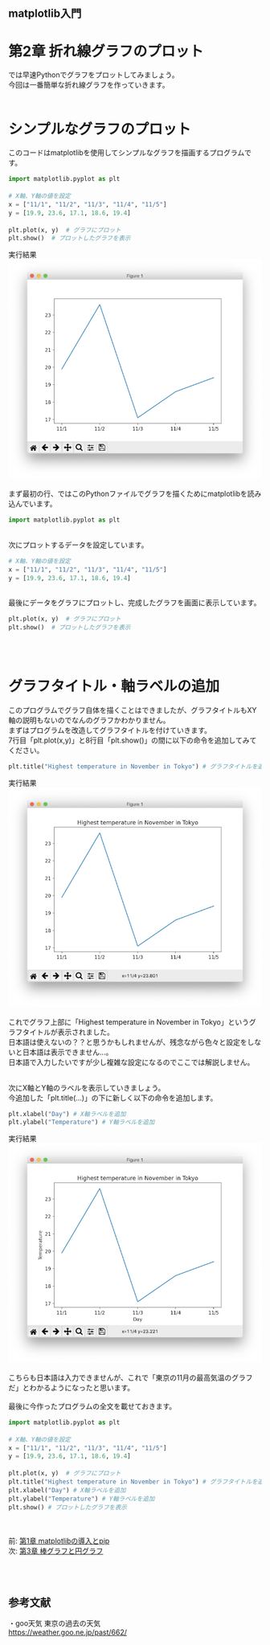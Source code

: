 ## matplotlib入門
# 第2章 折れ線グラフのプロット
では早速Pythonでグラフをプロットしてみましょう。<br>
今回は一番簡単な折れ線グラフを作っていきます。<br><br>
# シンプルなグラフのプロット
このコードはmatplotlibを使用してシンプルなグラフを描画するプログラムです。<br>
```py
import matplotlib.pyplot as plt

# X軸、Y軸の値を設定
x = ["11/1", "11/2", "11/3", "11/4", "11/5"]
y = [19.9, 23.6, 17.1, 18.6, 19.4]

plt.plot(x, y)  # グラフにプロット
plt.show()  # プロットしたグラフを表示
```
実行結果<br>
![グラフ](./Images/Figure2-1.png)
<br><br>
まず最初の行、ではこのPythonファイルでグラフを描くためにmatplotlibを読み込んでいます。<br>

```py
import matplotlib.pyplot as plt
```
<br>
次にプロットするデータを設定しています。<br>

```py
# X軸、Y軸の値を設定
x = ["11/1", "11/2", "11/3", "11/4", "11/5"]
y = [19.9, 23.6, 17.1, 18.6, 19.4]
```
<br>
最後にデータをグラフにプロットし、完成したグラフを画面に表示しています。<br>

```py
plt.plot(x, y)  # グラフにプロット
plt.show()  # プロットしたグラフを表示
```
<br><br>

# グラフタイトル・軸ラベルの追加
このプログラムでグラフ自体を描くことはできましたが、グラフタイトルもXY軸の説明もないのでなんのグラフかわかりません。<br>
まずはプログラムを改造してグラフタイトルを付けていきます。<br>
7行目「plt.plot(x,y)」と8行目「plt.show()」の間に以下の命令を追加してみてください。<br>

```py
plt.title("Highest temperature in November in Tokyo") # グラフタイトルを追加
```
実行結果<br>
![グラフ](./Images/Figure2-2.png)
<br><br>
これでグラフ上部に「Highest temperature in November in Tokyo」というグラフタイトルが表示されました。<br>
日本語は使えないの？？と思うかもしれませんが、残念ながら色々と設定をしないと日本語は表示できません...。<br>
日本語で入力したいですが少し複雑な設定になるのでここでは解説しません。<br><br>

次にX軸とY軸のラベルを表示していきましょう。<br>
今追加した「plt.title(...)」の下に新しく以下の命令を追加します。<br>

```py
plt.xlabel("Day") # X軸ラベルを追加
plt.ylabel("Temperature") # Y軸ラベルを追加
```
実行結果<br>
![グラフ](./Images/Figure2-3.png)
<br><br>
こちらも日本語は入力できませんが、これで「東京の11月の最高気温のグラフだ」とわかるようになったと思います。
<br><br>
最後に今作ったプログラムの全文を載せておきます。<br>

```py
import matplotlib.pyplot as plt

# X軸、Y軸の値を設定
x = ["11/1", "11/2", "11/3", "11/4", "11/5"]
y = [19.9, 23.6, 17.1, 18.6, 19.4]

plt.plot(x, y)  # グラフにプロット
plt.title("Highest temperature in November in Tokyo") # グラフタイトルを追加
plt.xlabel("Day") # X軸ラベルを追加
plt.ylabel("Temperature") # Y軸ラベルを追加
plt.show() # プロットしたグラフを表示
```
<br><br>
前: [第1章 matplotlibの導入とpip](./1.md)<br>
次: [第3章 棒グラフと円グラフ](./3.md)

<br><br>
## 参考文献
・goo天気 東京の過去の天気<br>
https://weather.goo.ne.jp/past/662/